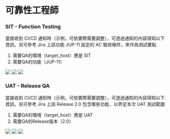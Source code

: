 # 可靠性工程師

### SIT - Function Testing
當接收到 CI/CD 通知時（示例，可依實際需要調整），可透過通知的內容得知以下資訊。另可參考 Jira 上該功能 JUP-11 設定的 AC 驗收條件，來作為測試要點

1. 需要QA的環境（target_host）應是 SIT
2. 需要QA的功能（JUP-11）

![](https://i.imgur.com/QFl76WN.png)
![](https://i.imgur.com/3rfBwrK.png)
![](https://i.imgur.com/0gxwl6W.png)




### UAT - Release QA
當接收到 CI/CD 通知時（示例，可依實際需要調整），可透過通知的內容得知以下資訊。另可參考 Jira 上該 Release 2.0 包含哪些功能，以界定本次 UAT 測試範圍

1. 需要QA的環境（target_host）應是 UAT
2. 需要QA的Release版本（2.0）

![](https://i.imgur.com/61CoTUg.png)
![](https://i.imgur.com/hVrynue.png)
![](https://i.imgur.com/tkFVKex.png)



